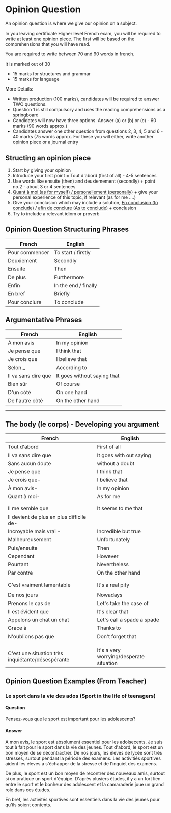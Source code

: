 # Opinion Question
<!--Include example of an opinion question with an English translation-->
An opinion question is where we give our opinion on a subject.

In you leaving certificate Higher level French exam, you will be required to write at least one opinion piece. The first will be based on the comprehensions that you will have read.

You are required to write between 70 and 90 words in french.

It is marked out of 30
- 15 marks for structures and grammar
- 15 marks for language

More Details:

- Written production (100 marks), candidates will be required to answer TWO questions.
- Question 1 is still compulsory and uses the reading comprehensions as a springboard
- Candidates will now have three options. Answer (a) or (b) or (c) - 60 marks (90 words approx.)
- Candidates answer one other question from questions 2, 3, 4, 5 and 6 - 40 marks (75 words approx. For these you will either, write another opinion piece or a journal entry

## Structing an opinion piece
1. Start by giving your opinion
2. Introduce your first point = Tout d'abord (first of all) - 4-5 sentences 
3. Use words like ensuite (then) and deuxiemement (secondly) + point no.2 - about 3 or 4 sentences
4. <u>Quant à moi (as for myself) / personellement (personally)</u> + give your personal experience of this topic, if relevant (as for me ....)
5. Give your conclusion which may include a solution, <u>En conclusion (to conclude) / afin de conclure (As to conclude)</u> + conclusion
6. Try to include a relevant idiom or proverb

## Opinion Question Structuring Phrases

| French | English |
|-|-|
| Pour commencer | To start / firstly |
| Deuxiement | Secondly |
| Ensuite | Then |
| De plus | Furthermore | 
| Enfin | In the end / finally |
| En bref | Briefly |
| Pour conclure | To conclude |

## Argumentative Phrases

| French | English |
|-|-|
| À mon avis | In my opinion |
| Je pense que | I think that |
| Je crois que | I believe that |
| Selon _ | According to |
| Il va sans dire que | It goes without saying that |
| Bien sûr | Of course |
| D'un cóté | On one hand |
| De l'autre côté | On the other hand | 

---



## The body (le corps) - Developing you argument

| French | English |
|-|-|
| Tout d'abord | First of all |
| Il va sans dire que | It goes with out saying |
| Sans aucun doute | without a doubt |
| Je pense que | I think that |
| Je crois que- | I believe that |
| À mon avis- | In my opinion |
| Quant à moi- | As for me |
|  |  |
|  |  |
| Il me semble que | It seems to me that |
| Il devient de plus en plus difficile de- |  | 
| Incroyable mais vrai - | Incredible but true |
| Malheureusement | Unfortunately |
| Puis/ensuite | Then |
| Cependant | However |
| Pourtant | Nevertheless |
| Par contre | On the other hand |
|  |  |
|  |  |
| C'est vraiment lamentable | It's a real pity |
|  |  |
| De nos jours | Nowadays |
| Prenons le cas de | Let's take the case of |
| Il est évident que | It's clear that |
| Appelons un chat un chat | Let's call a spade a spade |
| Grace à | Thanks to |
| N'oublions pas que | Don't forget that |
|  |  |
|  |  |
|  |  |
| C'est une situation très inquiétante/désespérante | It's a very worrying/desperate situation |

## Opinion Question Examples (From Teacher)

### Le sport dans la vie des ados (Sport in the life of teenagers)

#### Question

Pensez-vous que le sport est important pour les adolescents?

#### Answer

A mon avis, le sport est absolument essentiel pour les adolsecents. Je suis tout à fait pour le sport dans la vie des jeunes. Tout d'abord, le sport est un bon moyen de se décontractrer. De nos jours, les éleves de lycée sont très stresses, surtout pendant la période des examens. Les activitiés sportives aident les éleves a s'échapper de la stresse et de l'inquiet des examens.

De plus, le sport est un bon moyen de recontrer des nouveaux amis, surtout si on pratique un sport d'équipe. D'après plusiers études, il y a un fort lien entre le sport et le bonheur des adolescent et la camaraderie joue un grand role dans ces études.

En bref, les activités sportives sont essentiels dans la vie des jeunes pour qu'ils soient contents.
